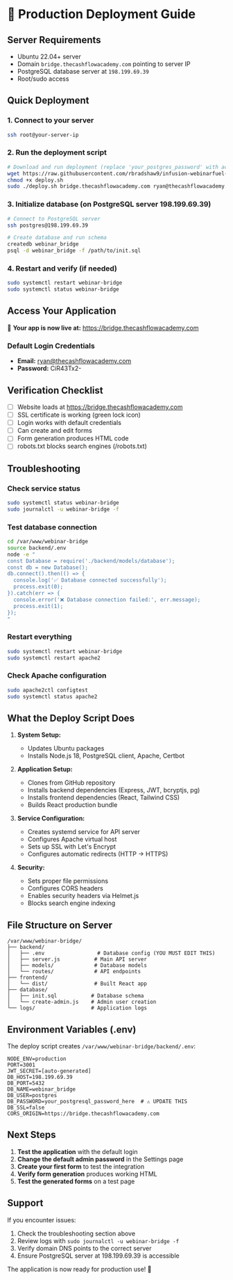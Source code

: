 # 🚀 Production Deployment Guide

## Server Requirements
- Ubuntu 22.04+ server
- Domain `bridge.thecashflowacademy.com` pointing to server IP
- PostgreSQL database server at `198.199.69.39` 
- Root/sudo access

## Quick Deployment

### 1. Connect to your server
```bash
ssh root@your-server-ip
```

### 2. Run the deployment script
```bash
# Download and run deployment (replace 'your_postgres_password' with actual password)
wget https://raw.githubusercontent.com/rbradshaw9/infusion-webinarfuel-constent-reg/main/deploy.sh
chmod +x deploy.sh
sudo ./deploy.sh bridge.thecashflowacademy.com ryan@thecashflowacademy.com your_postgres_password
```

### 3. Initialize database (on PostgreSQL server 198.199.69.39)
```bash
# Connect to PostgreSQL server
ssh postgres@198.199.69.39

# Create database and run schema
createdb webinar_bridge
psql -d webinar_bridge -f /path/to/init.sql
```

### 4. Restart and verify (if needed)
```bash
sudo systemctl restart webinar-bridge
sudo systemctl status webinar-bridge
```

## Access Your Application

🎉 **Your app is now live at:** https://bridge.thecashflowacademy.com

### Default Login Credentials
- **Email:** ryan@thecashflowacademy.com
- **Password:** CiR43Tx2-

## Verification Checklist

- [ ] Website loads at https://bridge.thecashflowacademy.com
- [ ] SSL certificate is working (green lock icon)
- [ ] Login works with default credentials
- [ ] Can create and edit forms
- [ ] Form generation produces HTML code
- [ ] robots.txt blocks search engines (/robots.txt)

## Troubleshooting

### Check service status
```bash
sudo systemctl status webinar-bridge
sudo journalctl -u webinar-bridge -f
```

### Test database connection
```bash
cd /var/www/webinar-bridge
source backend/.env
node -e "
const Database = require('./backend/models/database');
const db = new Database();
db.connect().then(() => {
  console.log('✅ Database connected successfully');
  process.exit(0);
}).catch(err => {
  console.error('❌ Database connection failed:', err.message);
  process.exit(1);
});
"
```

### Restart everything
```bash
sudo systemctl restart webinar-bridge
sudo systemctl restart apache2
```

### Check Apache configuration
```bash
sudo apache2ctl configtest
sudo systemctl status apache2
```

## What the Deploy Script Does

1. **System Setup:**
   - Updates Ubuntu packages
   - Installs Node.js 18, PostgreSQL client, Apache, Certbot

2. **Application Setup:**
   - Clones from GitHub repository
   - Installs backend dependencies (Express, JWT, bcryptjs, pg)
   - Installs frontend dependencies (React, Tailwind CSS)
   - Builds React production bundle

3. **Service Configuration:**
   - Creates systemd service for API server
   - Configures Apache virtual host
   - Sets up SSL with Let's Encrypt
   - Configures automatic redirects (HTTP → HTTPS)

4. **Security:**
   - Sets proper file permissions
   - Configures CORS headers
   - Enables security headers via Helmet.js
   - Blocks search engine indexing

## File Structure on Server

```
/var/www/webinar-bridge/
├── backend/
│   ├── .env                 # Database config (YOU MUST EDIT THIS)
│   ├── server.js           # Main API server
│   ├── models/             # Database models
│   └── routes/             # API endpoints
├── frontend/
│   └── dist/               # Built React app
├── database/
│   ├── init.sql           # Database schema
│   └── create-admin.js    # Admin user creation
└── logs/                  # Application logs
```

## Environment Variables (.env)

The deploy script creates `/var/www/webinar-bridge/backend/.env`:

```env
NODE_ENV=production
PORT=3001
JWT_SECRET=[auto-generated]
DB_HOST=198.199.69.39
DB_PORT=5432
DB_NAME=webinar_bridge
DB_USER=postgres
DB_PASSWORD=your_postgresql_password_here  # ⚠️ UPDATE THIS
DB_SSL=false
CORS_ORIGIN=https://bridge.thecashflowacademy.com
```

## Next Steps

1. **Test the application** with the default login
2. **Change the default admin password** in the Settings page
3. **Create your first form** to test the integration
4. **Verify form generation** produces working HTML
5. **Test the generated forms** on a test page

## Support

If you encounter issues:
1. Check the troubleshooting section above
2. Review logs with `sudo journalctl -u webinar-bridge -f`
3. Verify domain DNS points to the correct server
4. Ensure PostgreSQL server at 198.199.69.39 is accessible

The application is now ready for production use! 🎊